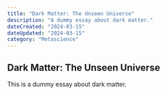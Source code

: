 ```yaml
---
title: "Dark Matter: The Unseen Universe"
description: "A dummy essay about dark matter."
dateCreated: "2024-03-15"
dateUpdated: "2024-03-15"
category: "Metascience"
---
```


## Dark Matter: The Unseen Universe

This is a dummy essay about dark matter. 